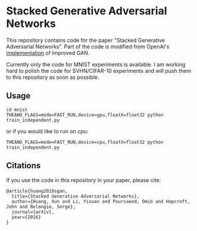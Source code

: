 # Stacked Generative Adversarial Networks

This repository contains code for the paper "Stacked Generative Adversarial Networks". Part of the code is modified from OpenAI's [implementation](https://github.com/openai/improved-gan) of Improved GAN.

Currently only the code for MNIST experiments is available. I am working hard to polish the code for SVHN/CIFAR-10 experiments and will push them to this repository as soon as possible.

## Usage

```
cd mnist
THEANO_FLAGS=mode=FAST_RUN,device=gpu,floatX=float32 python train_independent.py
```
or if you would like to run on cpu:

```
THEANO_FLAGS=mode=FAST_RUN,device=cpu,floatX=float32 python train_independent.py
```

## Citations

If you use the code in this repository in your paper, please cite:

```
@article{huang2016sgan,
  title={Stacked Generative Adversarial Networks},
  author={Huang, Xun and Li, Yixuan and Poursaeed, Omid and Hopcroft, John and Belongie, Serge},
  journal={arXiv},
  year={2016}
}
```
